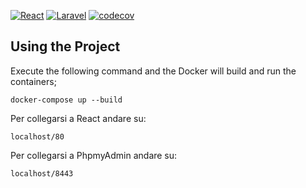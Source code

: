 <p style="text-align: center;">

[![React](https://github.com/SWEet16-SWE-Group/docs/workflows/React/badge.svg)](https://github.com/SWEet16-SWE-Group/docs/actions?query=workflow:"React")
[![Laravel](https://github.com/SWEet16-SWE-Group/docs/workflows/Laravel/badge.svg)](https://github.com/SWEet16-SWE-Group/docs/actions?query=workflow:"Laravel")
[![codecov](https://codecov.io/gh/SWEet16-SWE-Group/docs/graph/badge.svg?token=KZVW5OOT08)](https://codecov.io/gh/SWEet16-SWE-Group/docs)


</p>

## Using the Project

Execute the following command and the Docker will build and run the containers;

```
docker-compose up --build
```

Per collegarsi a React andare su:

```
localhost/80
```

Per collegarsi a PhpmyAdmin andare su:

```
localhost/8443
```
